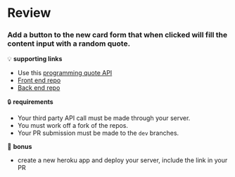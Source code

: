 # Review

### Add a button to the new card form that when clicked will fill the content input with a random quote.

💡 **supporting links**

- Use this [programming quote API](http://quotes.stormconsultancy.co.uk/api)
- [Front end repo](https://github.com/acl-custom-cards/custom-cards-client)
- [Back end repo](https://github.com/acl-custom-cards/custom-cards-server)

🔒 **requirements**

- Your third party API call must be made through your server.
- You must work off a fork of the repos.
- Your PR submission must be made to the `dev` branches.

🎀 **bonus**

- create a new heroku app and deploy your server, include the link in your PR

